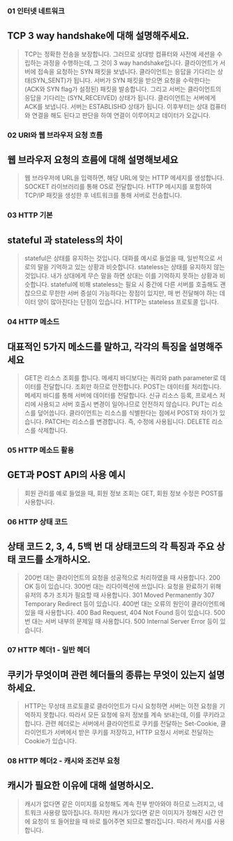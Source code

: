 ### 01 인터넷 네트워크
TCP 3 way handshake에 대해 설명해주세요.
-
> TCP는 정확한 전송을 보장합니다.
> 그러므로 상대방 컴퓨터와 사전에 세션을 수립하는 과정을 수행하는데, 그 것이 3 way handshake입니다.
> 클라이언트가 서버에 접속을 요청하는 SYN 패킷을 보냅니다. 클라이언트는 응답을 기다리는 상태(SYN_SENT)가 됩니다.
> 서버가 SYN 패킷을 받으면 요청을 수락한다는 (ACK와 SYN flag가 설정된) 패킷을 발송합니다. 그리고 서버는 클라이언트의 응답을 기다리는 (SYN_RECEIVED) 상태가 됩니다.
> 클라이언트는 서버에게 ACK를 보냅니다. 서버는 ESTABLISHD 상태가 됩니다. 이후부터는 상대 컴퓨터와 연결을 해도 된다고 판단을 하여 연결이 이루어지고 데이터가 오갑니다.

### 02 URI와 웹 브라우저 요청 흐름
웹 브라우저 요청의 흐름에 대해 설명해보세요
-
> 웹 브라우저에 URL을 입력하면, 해당 URL에 맞는 HTTP 메세지를 생성합니다. 
> SOCKET 라이브러리를 통해 OS로 전달합니다.
> HTTP 메시지를 포함하여 TCP/IP 패킷을 생성한 후 네트워크를 통해 서버로 전송합니다.

### 03 HTTP 기본
stateful 과 stateless의 차이
-
> stateful은 상태를 유지하는 것입니다. 대화를 예시로 들었을 때, 일반적으로 서로의 말을 기억하고 있는 상황과 비슷합니다.
> stateless는 상태를 유지하지 않는 것입니다. 내가 상대에게 무슨 말을 하면 상대는 이를 기억하지 못하는 상황과 비슷합니다.
> stateful에 비해 stateless는 필요 시 중간에 다른 서버를 호출해도 괜찮으므로 무한한 서버 증설이 가능하다는 장점이 있지만, 매 번 전달해야 하는 데이터 양이 많아진다는 단점이 있습니다. HTTP는 stateless 프로토콜 입니다.

### 04 HTTP 메소드
대표적인 5가지 메소드를 말하고, 각각의 특징을 설명해주세요
-
> GET은 리소스 조회를 합니다. 메세지 바디보다는 쿼리와 path parameter로 데이터를 전달합니다. 조회만 하므로 안전합니다.
> POST는 데이터를 처리합니다. 메세지 바디를 통해 서버에 데이터를 전달합니다. 신규 리소스 등록, 프로세스 처리에 사용되고 서버 호출시 변경이 일어나므로 안전하지 않습니다.
> PUT는 리소스를 덮어씁니다. 클라이언트는 리소스를 식별한다는 점에서 POST와 차이가 있습니다.
> PATCH는 리소스를 변경합니다. 즉, 수정에 사용됩니다.
> DELETE 리소스를 삭제합니다.

### 05 HTTP 메소드 활용
GET과 POST API의 사용 예시
-
> 회원 관리를 예로 들었을 때, 회원 정보 조회는 GET, 회원 정보 수정은 POST를 사용합니다.

### 06 HTTP 상태 코드
상태 코드 2, 3, 4, 5백 번 대 상태코드의 각 특징과 주요 상태 코드를 소개하시오.
 -
> 200번 대는 클라이언트의 요청을 성공적으로 처리하였을 때 사용합니다. 200 OK 등이 있습니다.
> 300번 대는 리다이렉션에 쓰입니다. 요청을 완료하기 위해 유저의 추가 조치가 필요할 때 사용합니다. 301 Moved Permanently 307 Temporary Redirect 등이 있습니다.
> 400번 대는 오류의 원인이 클라이언트에 있을 때 사용합니다. 400 Bad Request, 404 Not Found 등이 있습니다.
> 500번 대는 서버 내부의 문제일 때 사용합니다. 500 Internal Server Error 등이 있습니다.

### 07 HTTP 헤더1 - 일반 헤더
쿠키가 무엇이며 관련 헤더들의 종류는 무엇이 있는지 설명하세요.
 -
> HTTP는 무상태 프로토콜로 클라이언트가 다시 요청하면 서버는 이전 요청을 기억하지 못합니다.
> 따라서 모든 요청에 유저 정보를 계속 보내는데, 이를 쿠키라고 합니다.
> 관련 헤더로는 서버에서 클라이언트로 쿠키를 전달하는 Set-Cookie, 클라이언트가 서버에서 받은 쿠키를 저장하고, HTTP 요청시 서버로 전달하는 Cookie가 있습니다.

### 08 HTTP 헤더2 - 캐시와 조건부 요청
캐시가 필요한 이유에 대해 설명하시오.
 -
> 캐시가 없다면 같은 이미지를 요청해도 계속 전부 받아와야 하므로 느려지고, 네트워크 사용량 많아집니다. 하지만 캐시가 있다면 같은 이미지가 정해진 시간 안에 요청이 또 들어왔을 때 바로 틀어주면 되므로 빨라집니다. 따라서 캐시를 사용합니다.
